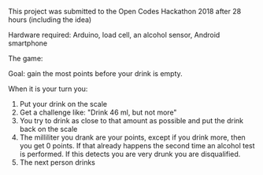 This project was submitted to the Open Codes Hackathon 2018 after 28 hours (including the idea)

Hardware required: Arduino, load cell, an alcohol sensor, Android smartphone

The game:

Goal: gain the most points before your drink is empty.

When it is your turn you:
1. Put your drink on the scale
2. Get a challenge like: "Drink 46 ml, but not more"
3. You try to drink as close to that amount as possible and put the drink back on the scale
4. The milliliter you drank are your points, except if you drink more, then you get 0 points. If that already happens the second time an alcohol test is performed. If this detects you are very drunk you are disqualified.
5. The next person drinks
